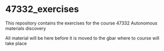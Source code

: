 # 47332_exercises

This repository contains the exercises for the course 47332 Autonomous materials discovery

All material will be here before it is moved to the gbar where to course will take place

